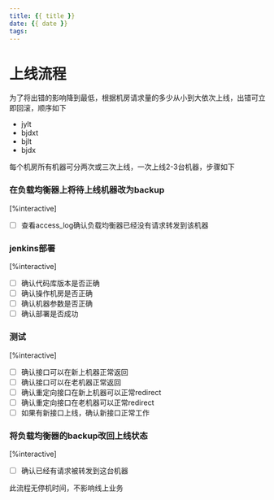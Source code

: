```yaml
---
title: {{ title }}
date: {{ date }}
tags:
---
```

# 上线流程


为了将出错的影响降到最低，根据机房请求量的多少从小到大依次上线，出错可立即回滚，顺序如下

* jylt
* bjdxt
* bjlt
* bjdx

每个机房所有机器可分两次或三次上线，一次上线2-3台机器，步骤如下

### 在负载均衡器上将待上线机器改为backup

[%interactive]
* [ ] 查看access_log确认负载均衡器已经没有请求转发到该机器

### jenkins部署

[%interactive]
* [ ] 确认代码库版本是否正确
* [ ] 确认操作机房是否正确
* [ ] 确认机器参数是否正确
* [ ] 确认部署是否成功

### 测试

[%interactive]
* [ ] 确认接口可以在新上机器正常返回
* [ ] 确认接口可以在老机器正常返回
* [ ] 确认重定向接口在新上机器可以正常redirect
* [ ] 确认重定向接口在老机器可以正常redirect
* [ ] 如果有新接口上线，确认新接口正常工作

### 将负载均衡器的backup改回上线状态

[%interactive]
* [ ] 确认已经有请求被转发到这台机器

此流程无停机时间，不影响线上业务

